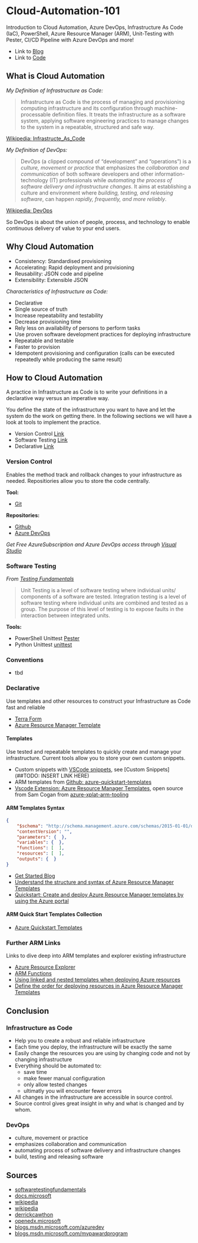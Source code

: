# Cloud-Automation-101

 Introduction to Cloud Automation, Azure DevOps, Infrastructure As Code (IaC), PowerShell, Azure Resource Manager (ARM), Unit-Testing with Pester, CI/CD Pipeline with Azure DevOps and more!

 - Link to [Blog](https://github.com/mark-mit-k/Cloud-Automation-101/blob/master/Blog/README.md)
 - Link to [Code](https://github.com/mark-mit-k/Cloud-Automation-101/blob/master/Code/README.md)

## What is Cloud Automation

*My Definition of Infrastructure as Code:*

> Infrastructure as Code is the process of managing and provisioning computing infrastructure and its configuration through machine-processable definition files. It treats the infrastructure as a software system, applying software engineering practices to manage changes to the system in a repeatable, structured and safe way.

[Wikipedia: Infrastructe_As_Code](https://en.wikipedia.org/wiki/Infrastructure_as_Code)

*My Definition of DevOps:*

> DevOps (a clipped compound of “development” and “operations”) is a *culture, movement or practice* that emphasizes the *collaboration and communication* of both software developers and other information-technology (IT) professionals while *automating the process of software delivery and infrastructure changes*. It aims at establishing a culture and environment where *building, testing, and releasing software*, can happen *rapidly, frequently, and more reliably*.

[Wikipedia: DevOps](https://en.wikipedia.org/wiki/DevOps)

So DevOps is about the union of people, process, and technology to enable continuous delivery of value to your end users.

## Why Cloud Automation

- Consistency: Standardised provisioning
- Accelerating: Rapid deployment and provisioning
- Reusability: JSON code and pipeline
- Extensibility: Extensible JSON

*Characteristics of Infrastructure as Code:*

- Declarative
- Single source of truth
- Increase repeatability and testability
- Decrease provisioning time
- Rely less on availability of persons to perform tasks
- Use proven software development practices for deploying infrastructure
- Repeatable and testable
- Faster to provision
- Idempotent provisioning and configuration (calls can be executed repeatedly while producing the same result)

## How to Cloud Automation

A practice in Infrastructure as Code is to write your definitions in a declarative way versus an imperative way.

You define the state of the infrastructure you want to have and let the system do the work on getting there. In the following sections we will have a look at tools to implement the practice.

- Version Control [Link](#version-control)
- Software Testing [Link](#software-testing)
- Declarative [Link](#declarative)

### Version Control

Enables the method track and rollback changes to your infrastructure as needed. Repositiories allow you to store the code centrally.

**Tool:**

- [Git](https://git-scm.com/)

**Repositories:**

- [Github](https://github.com/)
- [Azure DevOps](https://dev.azure.com/)

*Get Free AzureSubscription and Azure DevOps access through [Visual Studio](http://my.visualstudio.com/)*

### Software Testing

*From [Testing Fundamentals](http://softwaretestingfundamentals.com/)*
>Unit Testing is a level of software testing where individual units/ components of a software are tested.
>Integration testing is a level of software testing where individual units are combined and tested as a group. The purpose of this level of testing is to expose faults in the interaction between integrated units.

**Tools:**

- PowerShell Unittest [Pester](https://github.com/pester/Pester)
- Python Unittest [unittest](https://docs.python.org/3/library/unittest.html)

### Conventions

- tbd

### Declarative

Use templates and other resources to construct your Infrastructure as Code fast and reliable

- [Terra Form](https://www.terraform.io/)
- [Azure Resource Manager Template](https://docs.microsoft.com/en-us/azure/azure-resource-manager/resource-group-authoring-templates)

#### Templates

Use tested and repeatable templates to quickly create and manage your infrastructure. Current tools allow you to store your own custom snippets.

- Custom snippets with [VSCode snippets](https://code.visualstudio.com/docs/editor/userdefinedsnippets), see [Custom Snippets](##TODO: INSERT LINK HERE)
- ARM templates from [Github: azure-quickstart-templates](https://github.com/Azure/azure-quickstart-templates)
- [Vscode Extension: Azure Resource Manager Templates](https://marketplace.visualstudio.com/items?itemName=samcogan.arm-snippets), open source from Sam Cogan from [azure-xplat-arm-tooling](https://github.com/Azure/azure-xplat-arm-tooling)

#### ARM Templates Syntax

```JSON
{
    "$schema": "http://schema.management.azure.com/schemas/2015-01-01/deploymentTemplate.json#",
    "contentVersion": "",
    "parameters": {  },
    "variables": {  },
    "functions": [  ],
    "resources": [  ],
    "outputs": {  }
}
```

- [Get Started Blog](https://blogs.msdn.microsoft.com/azuredev/2017/05/06/iac-on-azure-how-to-get-started-with-arm-template/)
- [Understand the structure and syntax of Azure Resource Manager Templates](https://docs.microsoft.com/en-us/azure/azure-resource-manager/resource-group-authoring-templates)
- [Quickstart: Create and deploy Azure Resource Manager templates by using the Azure portal](https://docs.microsoft.com/en-us/azure/azure-resource-manager/resource-manager-quickstart-create-templates-use-the-portal)

#### ARM Quick Start Templates Collection

- [Azure Quickstart Templates](https://azure.microsoft.com/en-us/resources/templates/)

### Further ARM Links

Links to dive deep into ARM templates and explorer existing infrastructure

- [Azure Resource Explorer](https://resources.azure.com/)
- [ARM Functions](https://github.com/Azure/azure-docs-json-samples/tree/master/azure-resource-manager/functions)
- [Using linked and nested templates when deploying Azure resources](https://docs.microsoft.com/en-us/azure/azure-resource-manager/resource-group-linked-templates)
- [Define the order for deploying resources in Azure Resource Manager Templates](https://docs.microsoft.com/en-us/azure/azure-resource-manager/resource-group-define-dependencies)

## Conclusion

### Infrastructure as Code

- Help you to create a robust and reliable infrastructure
- Each time you deploy, the infrastructure will be exactly the same
- Easily change the resources you are using by changing code and not by changing infrastructure
- Everything should be automated to:
  - save time
  - make fewer manual configuration
  - only allow tested changes
  - ultimatly you will encounter fewer errors
- All changes in the infrastructure are accessible in source control.
- Source control gives great insight in why and what is changed and by whom.

### DevOps

- culture, movement or practice
- emphasizes collaboration and communication
- automating process of software delivery and infrastructure changes
- build, testing and releasing software

## Sources

- [softwaretestingfundamentals](http://softwaretestingfundamentals.com/)
- [docs.microsoft](https://docs.microsoft.com/en-us/azure/azure-resource-manager/)
- [wikipedia](https://en.wikipedia.org/wiki/Infrastructure_as_Code)
- [wikipedia](https://en.wikipedia.org/wiki/DevOps)
- [derrickcawthon](http://derrickcawthon.com/2018/04/30/fast-start-infrastructure-as-code-using-azure-devtestlabs/)
- [openedx.microsoft](https://openedx.microsoft.com/courses/course-v1:Microsoft+DEVOPS200.2x+2018_T1/info)
- [blogs.msdn.microsoft.com/azuredev](https://blogs.msdn.microsoft.com/azuredev/2017/02/11/iac-on-azure-an-introduction-of-infrastructure-as-code-iac-with-azure-resource-manager-arm-template/)
- [blogs.msdn.microsoft.com/mvpawardprogram]( https://blogs.msdn.microsoft.com/mvpawardprogram/2018/02/13/infrastructure-as-code/)
